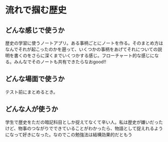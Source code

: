 # 流れで掴む歴史

## どんな感じで使うか
歴史の学習に使うノートアプリ。ある事柄ごとにノートを作る。そのまとめ方はなんでそれが起こったのかを遡って、いくつかの事柄をあげてそれについての説明を書くのをさらに深くまでいくつかする感じ。フローチャート的な感じになる。みんなでそのノートも共有できたらなおgood!! 

## どんな場面で使うか
テスト前にまとめるとき。

## どんな人が使うか
学生で歴史をただの暗記科目としか捉えてなくて辛い人。私は歴史が嫌いだったけど、物事のつながりでできていることがわかったら、物語として捉えれるようになって好きになった。なのでこの勉強法は結構効果的だともう